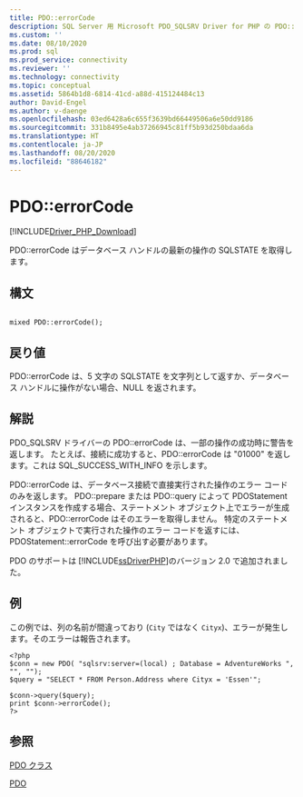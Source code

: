 ```yaml
---
title: PDO::errorCode
description: SQL Server 用 Microsoft PDO_SQLSRV Driver for PHP の PDO::errorCode 関数の API リファレンス。
ms.custom: ''
ms.date: 08/10/2020
ms.prod: sql
ms.prod_service: connectivity
ms.reviewer: ''
ms.technology: connectivity
ms.topic: conceptual
ms.assetid: 5864b1d8-6814-41cd-a88d-415124484c13
author: David-Engel
ms.author: v-daenge
ms.openlocfilehash: 03ed6428a6c655f3639bd66449506a6e50dd9186
ms.sourcegitcommit: 331b8495e4ab37266945c81ff5b93d250bdaa6da
ms.translationtype: HT
ms.contentlocale: ja-JP
ms.lasthandoff: 08/20/2020
ms.locfileid: "88646182"
---
```

# <a name="pdoerrorcode"></a>PDO::errorCode
[!INCLUDE[Driver_PHP_Download](../../includes/driver_php_download.md)]

PDO::errorCode はデータベース ハンドルの最新の操作の SQLSTATE を取得します。  
  
## <a name="syntax"></a>構文  
  
```  
  
mixed PDO::errorCode();  
```  
  
## <a name="return-value"></a>戻り値  
PDO::errorCode は、5 文字の SQLSTATE を文字列として返すか、データベース ハンドルに操作がない場合、NULL を返されます。  
  
## <a name="remarks"></a>解説  
PDO_SQLSRV ドライバーの PDO::errorCode は、一部の操作の成功時に警告を返します。 たとえば、接続に成功すると、PDO::errorCode は "01000" を返します。これは SQL_SUCCESS_WITH_INFO を示します。  
  
PDO::errorCode は、データベース接続で直接実行された操作のエラー コードのみを返します。 PDO::prepare または PDO::query によって PDOStatement インスタンスを作成する場合、ステートメント オブジェクト上でエラーが生成されると、PDO::errorCode はそのエラーを取得しません。 特定のステートメント オブジェクトで実行された操作のエラー コードを返すには、PDOStatement::errorCode を呼び出す必要があります。  
  
PDO のサポートは [!INCLUDE[ssDriverPHP](../../includes/ssdriverphp_md.md)]のバージョン 2.0 で追加されました。  
  
## <a name="example"></a>例  
この例では、列の名前が間違っており (`City` ではなく `Cityx`)、エラーが発生します。そのエラーは報告されます。  
  
```  
<?php  
$conn = new PDO( "sqlsrv:server=(local) ; Database = AdventureWorks ", "", "");  
$query = "SELECT * FROM Person.Address where Cityx = 'Essen'";  
  
$conn->query($query);  
print $conn->errorCode();  
?>  
```  
  
## <a name="see-also"></a>参照  
[PDO クラス](../../connect/php/pdo-class.md)

[PDO](https://php.net/manual/book.pdo.php)  
  
